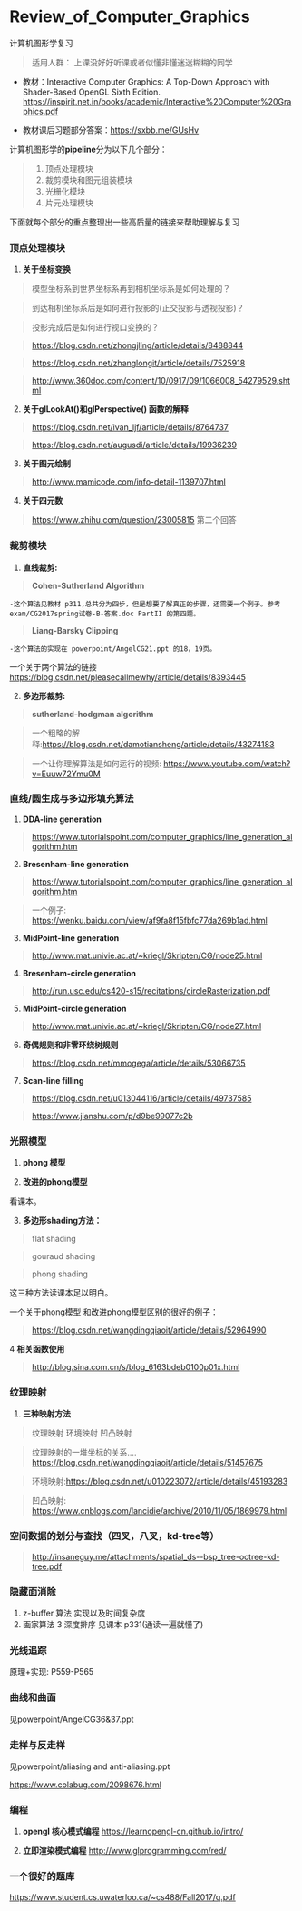 # Review_of_Computer_Graphics
计算机图形学复习

> 适用人群： 上课没好好听课或者似懂非懂迷迷糊糊的同学

- 教材：Interactive Computer Graphics: A Top-Down Approach with Shader-Based OpenGL Sixth Edition. 
https://inspirit.net.in/books/academic/Interactive%20Computer%20Graphics.pdf

- 教材课后习题部分答案：https://sxbb.me/GUsHv

计算机图形学的**pipeline**分为以下几个部分：
> 1. 顶点处理模块
> 2. 裁剪模块和图元组装模块
> 3. 光栅化模块
> 4. 片元处理模块


下面就每个部分的重点整理出一些高质量的链接来帮助理解与复习

### **顶点处理模块**

1. **关于坐标变换**

> 模型坐标系到世界坐标系再到相机坐标系是如何处理的？
  
> 到达相机坐标系后是如何进行投影的(正交投影与透视投影)？
  
> 投影完成后是如何进行视口变换的？
  
> https://blog.csdn.net/zhongjling/article/details/8488844

> https://blog.csdn.net/zhanglongit/article/details/7525918  
  
> http://www.360doc.com/content/10/0917/09/1066008_54279529.shtml

2. **关于glLookAt()和glPerspective() 函数的解释**

> https://blog.csdn.net/ivan_ljf/article/details/8764737

> https://blog.csdn.net/augusdi/article/details/19936239

3. **关于图元绘制**

> http://www.mamicode.com/info-detail-1139707.html

4. **关于四元数**

> https://www.zhihu.com/question/23005815 第二个回答


### **裁剪模块**

1. **直线裁剪:**

> **Cohen-Sutherland Algorithm**

    -这个算法见教材 p311,总共分为四步，但是想要了解真正的步骤，还需要一个例子。参考 exam/CG2017spring试卷-B-答案.doc PartII 的第四题。
    
> **Liang-Barsky Clipping**
    
    -这个算法的实现在 powerpoint/AngelCG21.ppt 的18，19页。
    
一个关于两个算法的链接 https://blog.csdn.net/pleasecallmewhy/article/details/8393445    
    
2. **多边形裁剪:**

> **sutherland-hodgman algorithm**

> 一个粗略的解释:https://blog.csdn.net/damotiansheng/article/details/43274183

> 一个让你理解算法是如何运行的视频: https://www.youtube.com/watch?v=Euuw72Ymu0M

### **直线/圆生成与多边形填充算法**

1. **DDA-line generation**

> https://www.tutorialspoint.com/computer_graphics/line_generation_algorithm.htm

2.  **Bresenham-line generation**

> https://www.tutorialspoint.com/computer_graphics/line_generation_algorithm.htm

> 一个例子: https://wenku.baidu.com/view/af9fa8f15fbfc77da269b1ad.html

3. **MidPoint-line generation**

> http://www.mat.univie.ac.at/~kriegl/Skripten/CG/node25.html

4. **Bresenham-circle generation**

> http://run.usc.edu/cs420-s15/recitations/circleRasterization.pdf

5. **MidPoint-circle generation**

> http://www.mat.univie.ac.at/~kriegl/Skripten/CG/node27.html

6. **奇偶规则和非零环绕树规则**

>  https://blog.csdn.net/mmogega/article/details/53066735

7. **Scan-line filling**

> https://blog.csdn.net/u013044116/article/details/49737585

> https://www.jianshu.com/p/d9be99077c2b

### **光照模型**

1. **phong 模型**

2. **改进的phong模型**

看课本。

3. **多边形shading方法：**
>  flat shading 

>  gouraud shading

>  phong shading 

这三种方法读课本足以明白。

一个关于phong模型 和改进phong模型区别的很好的例子：
> https://blog.csdn.net/wangdingqiaoit/article/details/52964990

4 **相关函数使用**
> http://blog.sina.com.cn/s/blog_6163bdeb0100p01x.html

### **纹理映射**
1. **三种映射方法**
> 纹理映射
> 环境映射
> 凹凸映射

> 纹理映射的一堆坐标的关系....
> https://blog.csdn.net/wangdingqiaoit/article/details/51457675 

> 环境映射:https://blog.csdn.net/u010223072/article/details/45193283

> 凹凸映射: https://www.cnblogs.com/lancidie/archive/2010/11/05/1869979.html

### **空间数据的划分与查找（四叉，八叉，kd-tree等）**

> http://insaneguy.me/attachments/spatial_ds--bsp_tree-octree-kd-tree.pdf

### **隐藏面消除**

1. z-buffer 算法 实现以及时间复杂度
2. 画家算法
3  深度排序
见课本 p331(通读一遍就懂了)

### **光线追踪**

原理+实现: P559-P565

### **曲线和曲面**

见powerpoint/AngelCG36&37.ppt

### **走样与反走样**

见powerpoint/aliasing and anti-aliasing.ppt

https://www.colabug.com/2098676.html

### **编程**
1. **opengl 核心模式编程**
https://learnopengl-cn.github.io/intro/

2. **立即渲染模式编程**
http://www.glprogramming.com/red/

### **一个很好的题库**
https://www.student.cs.uwaterloo.ca/~cs488/Fall2017/q.pdf
